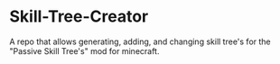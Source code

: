 # Skill-Tree-Creator
A repo that allows generating, adding, and changing skill tree's for the "Passive Skill Tree's" mod for minecraft.

